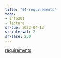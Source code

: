 ```yaml
---
title: "04-requirements"
tags: 
- info201
- lecture
sr-due: 2022-04-13
sr-interval: 2
sr-ease: 230
---
```


[requirements](notes/requirements.md)
